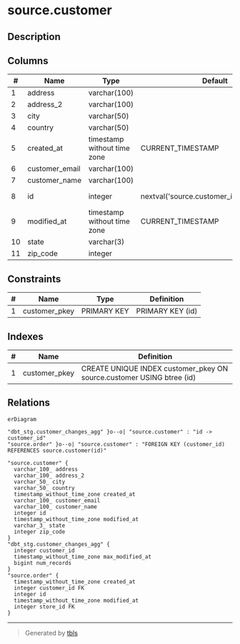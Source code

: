 # source.customer

## Description

## Columns

| #  | Name           | Type                        | Default                                     | Nullable | Children                                                                                        | Parents | Comment |
| -- | -------------- | --------------------------- | ------------------------------------------- | -------- | ----------------------------------------------------------------------------------------------- | ------- | ------- |
| 1  | address        | varchar(100)                |                                             | true     |                                                                                                 |         |         |
| 2  | address_2      | varchar(100)                |                                             | true     |                                                                                                 |         |         |
| 3  | city           | varchar(50)                 |                                             | true     |                                                                                                 |         |         |
| 4  | country        | varchar(50)                 |                                             | true     |                                                                                                 |         |         |
| 5  | created_at     | timestamp without time zone | CURRENT_TIMESTAMP                           | true     |                                                                                                 |         |         |
| 6  | customer_email | varchar(100)                |                                             | true     |                                                                                                 |         |         |
| 7  | customer_name  | varchar(100)                |                                             | true     |                                                                                                 |         |         |
| 8  | id             | integer                     | nextval('source.customer_id_seq'::regclass) | false    | [dbt_stg.customer_changes_agg](dbt_stg.customer_changes_agg.md) [source.order](source.order.md) |         |         |
| 9  | modified_at    | timestamp without time zone | CURRENT_TIMESTAMP                           | true     |                                                                                                 |         |         |
| 10 | state          | varchar(3)                  |                                             | true     |                                                                                                 |         |         |
| 11 | zip_code       | integer                     |                                             | true     |                                                                                                 |         |         |

## Constraints

| # | Name          | Type        | Definition       |
| - | ------------- | ----------- | ---------------- |
| 1 | customer_pkey | PRIMARY KEY | PRIMARY KEY (id) |

## Indexes

| # | Name          | Definition                                                            |
| - | ------------- | --------------------------------------------------------------------- |
| 1 | customer_pkey | CREATE UNIQUE INDEX customer_pkey ON source.customer USING btree (id) |

## Relations

```mermaid
erDiagram

"dbt_stg.customer_changes_agg" }o--o| "source.customer" : "id -> customer_id"
"source.order" }o--o| "source.customer" : "FOREIGN KEY (customer_id) REFERENCES source.customer(id)"

"source.customer" {
  varchar_100_ address
  varchar_100_ address_2
  varchar_50_ city
  varchar_50_ country
  timestamp_without_time_zone created_at
  varchar_100_ customer_email
  varchar_100_ customer_name
  integer id
  timestamp_without_time_zone modified_at
  varchar_3_ state
  integer zip_code
}
"dbt_stg.customer_changes_agg" {
  integer customer_id
  timestamp_without_time_zone max_modified_at
  bigint num_records
}
"source.order" {
  timestamp_without_time_zone created_at
  integer customer_id FK
  integer id
  timestamp_without_time_zone modified_at
  integer store_id FK
}
```

---

> Generated by [tbls](https://github.com/k1LoW/tbls)
